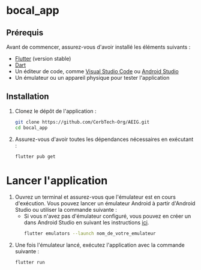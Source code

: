 # bocal_app

## Prérequis

Avant de commencer, assurez-vous d'avoir installé les éléments suivants :

- [Flutter](https://flutter.dev/docs/get-started/install) (version stable)
- [Dart](https://dart.dev/get-dart)
- Un éditeur de code, comme [Visual Studio Code](https://code.visualstudio.com/) ou [Android Studio](https://developer.android.com/studio)
- Un émulateur ou un appareil physique pour tester l'application

## Installation

1. Clonez le dépôt de l'application :

   ```bash
   git clone https://github.com/CerbTech-Org/AEIG.git
   cd bocal_app

2. Assurez-vous d'avoir toutes les dépendances nécessaires en exécutant :

    ```bash
   flutter pub get

# Lancer l'application
1. Ouvrez un terminal et assurez-vous que l'émulateur est en cours d'exécution. Vous pouvez lancer un émulateur Android à partir d'Android Studio ou utiliser la commande suivante :
    - Si vous n'avez pas d'émulateur configuré, vous pouvez en créer un dans Android Studio en suivant les instructions [ici](https://developer.android.com/studio/run/emulator).
        ```bash
        flutter emulators --launch nom_de_votre_emulateur

2. Une fois l'émulateur lancé, exécutez l'application avec la commande suivante :
    ```bash
    flutter run